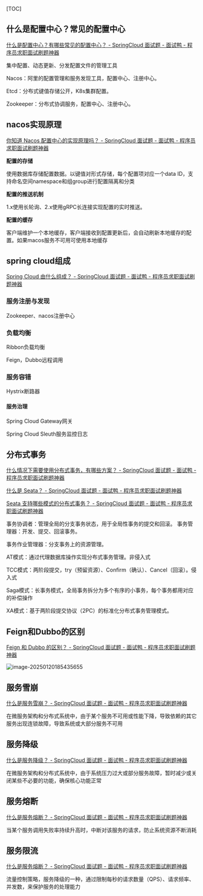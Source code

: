 

[TOC]



## 什么是配置中心？常见的配置中心

[什么是配置中心？有哪些常见的配置中心？ - SpringCloud 面试题 - 面试鸭 - 程序员求职面试刷题神器](https://www.mianshiya.com/bank/1797453053310402561/question/1795829113869697025#heading-0)

集中配置、动态更新、分发配置文件的管理工具

Nacos：阿里的配置管理和服务发现工具，配置中心、注册中心。

Etcd：分布式键值存储公开，K8s集群配置。

Zookeeper：分布式协调服务，配置中心、注册中心。



## nacos实现原理

[你知道 Nacos 配置中心的实现原理吗？ - SpringCloud 面试题 - 面试鸭 - 程序员求职面试刷题神器](https://www.mianshiya.com/bank/1797453053310402561/question/1796136214777167873)

**配置的存储**

使用数据库存储配置数据。以键值对形式存储，每个配置项对应一个data ID，支持命名空间namespace和组group进行配置隔离和分类

**配置的推送机制**

1.x使用长轮询、2.x使用gRPC长连接实现配置的实时推送。

**配置的缓存**

客户端维护一个本地缓存，客户端接收到配置更新后，会自动刷新本地缓存的配置。如果macos服务不可用可使用本地缓存

## spring cloud组成

[Spring Cloud 由什么组成？ - SpringCloud 面试题 - 面试鸭 - 程序员求职面试刷题神器](https://www.mianshiya.com/bank/1797453053310402561/question/1796270754107621378#heading-1)

### 服务注册与发现

Zookeeper、nacos注册中心

### 负载均衡

Ribbon负载均衡

Feign，Dubbo远程调用

### 服务容错

Hystrix断路器

#### 服务治理

Spring Cloud Gateway网关

Spring Cloud Sleuth服务监控日志

## 分布式事务

[什么情况下需要使用分布式事务，有哪些方案？ - SpringCloud 面试题 - 面试鸭 - 程序员求职面试刷题神器](https://www.mianshiya.com/bank/1797453053310402561/question/1797616463733981185)

[什么是 Seata？ - SpringCloud 面试题 - 面试鸭 - 程序员求职面试刷题神器](https://www.mianshiya.com/bank/1797453053310402561/question/1797947969769701378)

[Seata 支持哪些模式的分布式事务？ - SpringCloud 面试题 - 面试鸭 - 程序员求职面试刷题神器](https://www.mianshiya.com/bank/1797453053310402561/question/1797986686995660801)

事务协调者：管理全局的分支事务状态，用于全局性事务的提交和回滚。
事务管理器：开发、提交、回滚事务。

事务作业管理器：分支事务上的资源管理。



AT模式：通过代理数据库操作实现分布式事务管理。非侵入式

TCC模式：两阶段提交，try（预留资源）、Confirm（确认）、Cancel（回滚）。侵入式

Saga模式：长事务模式，全局事务拆分为多个有序的小事务，每个事务都用对应的补偿操作

XA模式：基于两阶段提交协议（2PC）的标准化分布式事务管理模式。



## Feign和Dubbo的区别

[Feign 和 Dubbo 的区别？ - SpringCloud 面试题 - 面试鸭 - 程序员求职面试刷题神器](https://www.mianshiya.com/bank/1797453053310402561/question/1799933482451148802)

![image-20250120185435655](https://note-1259190304.cos.ap-chengdu.myqcloud.com/noteimage-20250120185435655.png)

## 服务雪崩

[什么是服务雪崩？ - SpringCloud 面试题 - 面试鸭 - 程序员求职面试刷题神器](https://www.mianshiya.com/bank/1797453053310402561/question/1800272846473469954)

在微服务架构和分布式系统中，由于某个服务不可用或性能下降，导致依赖的其它服务出现连锁故障，导致系统或大部分服务不可用

## 服务降级

[什么是服务降级？ - SpringCloud 面试题 - 面试鸭 - 程序员求职面试刷题神器](https://www.mianshiya.com/bank/1797453053310402561/question/1800275120583155713)

在微服务架构和分布式系统中，由于系统压力过大或部分服务故障，暂时减少或关闭某些不必要的功能，确保核心功能正常

## 服务熔断

[什么是服务熔断？ - SpringCloud 面试题 - 面试鸭 - 程序员求职面试刷题神器](https://www.mianshiya.com/bank/1797453053310402561/question/1800278016326443010)

当某个服务调用失败率持续升高时，中断对该服务的请求，防止系统资源不断消耗

## 服务限流

[什么是服务熔断？ - SpringCloud 面试题 - 面试鸭 - 程序员求职面试刷题神器](https://www.mianshiya.com/bank/1797453053310402561/question/1800278016326443010)

流量控制策略，服务降级的一种，通过限制每秒的请求数量（QPS）、请求频率、并发数，来保护服务的处理能力

